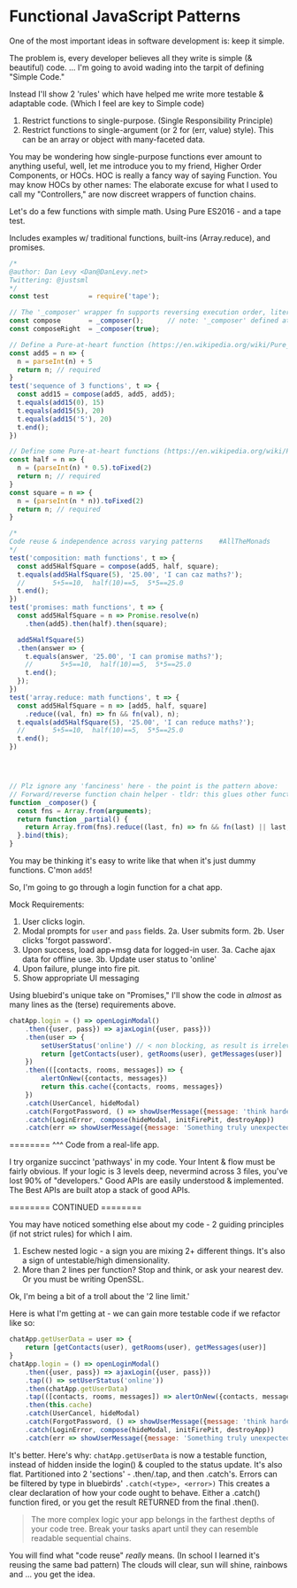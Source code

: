 # Functional JavaScript Patterns



One of the most important ideas in software development is: keep it simple.

The problem is, every developer believes all they write is simple (& beautiful) code.
... I'm going to avoid wading into the tarpit of defining "Simple Code."

Instead I'll show 2 'rules' which have helped me write more testable & adaptable code. (Which I feel are key to Simple code)

1. Restrict functions to single-purpose. (Single Responsibility Principle)
2. Restrict functions to single-argument (or 2 for (err, value) style).
This can be an array or object with many-faceted data.

You may be wondering how single-purpose functions ever amount to anything useful, well, let me introduce you to my friend, Higher Order Components, or HOCs. HOC is really a fancy way of saying Function. 
You may know HOCs by other names: The elaborate excuse for what I used to call my "Controllers," are now discreet wrappers of function chains.

Let's do a few functions with simple math.
Using Pure ES2016 - and a tape test.

Includes examples w/ traditional functions, built-ins (Array.reduce), and promises.



```js
/*
@author: Dan Levy <Dan@DanLevy.net>
Twittering: @justsml
*/
const test          = require('tape');

// The '_composer' wrapper fn supports reversing execution order, literally only changes the inner fn '_partial'
const compose       = _composer();      // note: '_composer' defined at the end, read tests first
const composeRight  = _composer(true);

// Define a Pure-at-heart function (https://en.wikipedia.org/wiki/Pure_function)
const add5 = n => {
  n = parseInt(n) + 5  
  return n; // required
}
test('sequence of 3 functions', t => {
  const add15 = compose(add5, add5, add5);
  t.equals(add15(0), 15)
  t.equals(add15(5), 20)
  t.equals(add15('5'), 20)
  t.end();
})

// Define some Pure-at-heart functions (https://en.wikipedia.org/wiki/Pure_function)
const half = n => {
  n = (parseInt(n) * 0.5).toFixed(2)
  return n; // required
}
const square = n => {
  n = (parseInt(n * n)).toFixed(2)
  return n; // required
}

/*
Code reuse & independence across varying patterns    #AllTheMonads
*/
test('composition: math functions', t => {
  const add5HalfSquare = compose(add5, half, square);
  t.equals(add5HalfSquare(5), '25.00', 'I can caz maths?');
  //       5+5==10,  half(10)==5,  5*5==25.0
  t.end();
})
test('promises: math functions', t => {
  const add5HalfSquare = n => Promise.resolve(n)
    .then(add5).then(half).then(square);

  add5HalfSquare(5)
  .then(answer => {
    t.equals(answer, '25.00', 'I can promise maths?');
    //       5+5==10,  half(10)==5,  5*5==25.0
    t.end();
  });
})
test('array.reduce: math functions', t => {
  const add5HalfSquare = n => [add5, half, square]
    .reduce((val, fn) => fn && fn(val), n);
  t.equals(add5HalfSquare(5), '25.00', 'I can reduce maths?');
  //       5+5==10,  half(10)==5,  5*5==25.0
  t.end();
})




// Plz ignore any 'fanciness' here - the point is the pattern above:
// Forward/reverse function chain helper - tldr: this glues other functions toghether
function _composer() {
  const fns = Array.from(arguments);
  return function _partial() {
    return Array.from(fns).reduce((last, fn) => fn && fn(last) || last, [...arguments]);
  }.bind(this);
}
```


You may be thinking it's easy to write like that when it's just dummy functions. C'mon `add5`!



So, I'm going to go through a login function for a chat app.

Mock Requirements:
1. User clicks login.
2. Modal prompts for `user` and `pass` fields.
    2a. User submits form.
    2b. User clicks 'forgot password'.
3. Upon success, load app+msg data for logged-in user.
    3a. Cache ajax data for offline use.
    3b. Update user status to 'online'
4. Upon failure, plunge into fire pit.
5. Show appropriate UI messaging

Using bluebird's unique take on "Promises," I'll show the code in *almost* as many lines as the (terse) requirements above.

```js
chatApp.login = () => openLoginModal()
    .then({user, pass}) => ajaxLogin({user, pass}))
    .then(user => {
        setUserStatus('online') // < non blocking, as result is irrelevant.
        return [getContacts(user), getRooms(user), getMessages(user)]
    })
    .then(([contacts, rooms, messages]) => {
        alertOnNew({contacts, messages})
        return this.cache({contacts, rooms, messages})
    })
    .catch(UserCancel, hideModal)
    .catch(ForgotPassword, () => showUserMessage({message: 'think harder'}))
    .catch(LoginError, compose(hideModal, initFirePit, destroyApp))
    .catch(err => showUserMessage({message: 'Something truly unexpected happened, congratulations.'}))
```

========
^^^ Code from a real-life app.

I try organize succinct 'pathways' in my code. 
Your Intent & flow must be fairly obvious. If your logic is 3 levels deep, nevermind across 3 files, you've lost 90% of "developers." 
Good APIs are easily understood & implemented. 
The Best APIs are built atop a stack of good APIs. 

========  CONTINUED ========


You may have noticed something else about my code - 2 guiding principles (if not strict rules) for which I aim.

1. Eschew nested logic - a sign you are mixing 2+ different things. It's also a sign of untestable/high dimensionality.
2. More than 2 lines per function? Stop and think, or ask your nearest dev. Or you must be writing OpenSSL.

Ok, I'm being a bit of a troll about the '2 line limit.' 

Here is what I'm getting at - we can gain more testable code if we refactor like so:

```js
chatApp.getUserData = user => {
    return [getContacts(user), getRooms(user), getMessages(user)]
}
chatApp.login = () => openLoginModal()
    .then({user, pass}) => ajaxLogin({user, pass}))
    .tap(() => setUserStatus('online'))
    .then(chatApp.getUserData)
    .tap(([contacts, rooms, messages]) => alertOnNew({contacts, messages}))
    .then(this.cache)
    .catch(UserCancel, hideModal)
    .catch(ForgotPassword, () => showUserMessage({message: 'think harder'}))
    .catch(LoginError, compose(hideModal, initFirePit, destroyApp))
    .catch(err => showUserMessage({message: 'Something truly unexpected happened, congratulations.'}))
```

It's better. Here's why:
`chatApp.getUserData` is now a testable function, instead of hidden inside the login() & coupled to the status update.
It's also flat.
Partitioned into 2 'sections' - .then/.tap, and then .catch's. 
Errors can be filtered by type in bluebirds' `.catch(<type>, <error>)`
This creates a clear declaration of how your code ought to behave. 
Either a .catch() function fired, or you get the result RETURNED from the final .then(). 



> The more complex logic your app belongs in the farthest depths of your code tree. Break your tasks apart until they can resemble readable sequential chains.

You will find what "code reuse" *really* means. (In school I learned it's reusing the same bad pattern)
The clouds will clear, sun will shine, rainbows and ... you get the idea.

